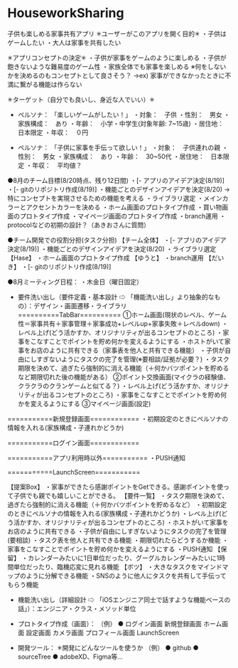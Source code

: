 # HouseworkSharing

子供も楽しめる家事共有アプリ
✳︎ユーザーがこのアプリを開く目的✳︎
・子供はゲームしたい
・大人は家事を共有したい


✳︎アプリコンセプトの決定✳︎
・子供が家事をゲームのように楽しめる
・子供が飽きないような難易度のゲーム性
・家族全体でも家事を楽しめる
※何をしないかを決めるのもコンセプトとして良さそう？
→ex) 家事ができなかったときに不満に繋がる機能は作らない


✳︎ターゲット（自分でも良いし、身近な人でいい）✳︎
- ペルソナ： 「楽しいゲームがしたい！」
・対象：　子供
・性別：　男女
・家族構成：　あり
・年齢：　小学・中学生(対象年齢: 7~15歳)
・居住地：　日本限定
・年収：　０円

- ペルソナ： 「子供に家事を手伝って欲しい！」
・対象：　子供連れの親
・性別：　男女
・家族構成：　あり
・年齢：　30~50代
・居住地：　日本限定
・年収：　平均値？


●8月のチーム目標(8/20時点、残り12日間)
・[- アプリのアイデア決定(8/19)]
・[- gitのリポジトリ作成(8/19)]
・機能ごとのデザインアイデアを決定(8/20)
→特にコンセプトを実現させるための機能を考える
・ライブラリ選定
・メインカラーとアクセントカラーを決める
・ホーム画面のプロトタイプ作成
・買い物画面のプロトタイプ作成
・マイページ画面のプロトタイプ作成
・branch運用
・protocolなどの初期の設計？（あきおさんに質問）


●チーム開発での役割分担(タスク分担)
【チーム全体】
・[- アプリのアイデア決定(8/19)]
・機能ごとのデザインアイデアを決定(8/20)
・ライブラリ選定
【Hase】
・ホーム画面のプロトタイプ作成
【ゆうと】
・branch運用
【だいき】
・[- gitのリポジトリ作成(8/19)]


●8月ミーティング日程：
・木金日（曜日固定）


- 要件洗い出し（要件定義・基本設計 ⇨ 「機能洗い出し」より抽象的なもの）：デザイン・画面遷移・ライブラリ
==========TabBar==========
①ホーム画面(現状のレベル、ゲーム性＝家事共有＋家事管理＋家事成功+レベルup+家事失敗＋レベルdown)
・レベル上げ(どう活かすか、オリジナリティが出るコンセプトのところ)
・家事をこなすことでポイントを貯め何かを変えるようにする
・ホストがいて家事をお店のように共有できる（家事表を他人と共有できる機能）
・子供が自由にしすぎないようにタスクの完了を管理(※要相談/証拠が必要？)
・タスク期限を決めて、過ぎたら強制的に消える機能（＋何かバツポイントを貯めるなど期限切れた後の機能がある）
②ポイント交換画面(マイクラの経験値、クラクラのクランゲームと似てる？)
・レベル上げ(どう活かすか、オリジナリティが出るコンセプトのところ)
・家事をこなすことでポイントを貯め何かを変えるようにする
③マイページ画面(設定)

===========新規登録画面============
・初期設定のときにペルソナの情報を入れる(家族構成・子連れかどうか)

===========ログイン画面============

===========アプリ利用時以外===========
・PUSH通知

===========LaunchScreen===========

【提案Box】
・家事ができたら感謝ポイントをGetできる。感謝ポイントを使って子供でも親でも嬉しいことができる。
【要件一覧】
・タスク期限を決めて、過ぎたら強制的に消える機能（＋何かバツポイントを貯めるなど）
・初期設定のときにペルソナの情報を入れる(家族構成・子連れかどうか)
・レベル上げ(どう活かすか、オリジナリティが出るコンセプトのところ)
・ホストがいて家事をお店のように共有できる
・子供が自由にしすぎないようにタスクの完了を管理(要相談)
・タスク表を他人と共有できる機能
・期限切れたらどうするか機能
・家事をこなすことでポイントを貯め何かを変えるようにする
・PUSH通知
【保留】
・カレンダーみたいに1日単位だったり、グーグルカレンダーみたいに1時間単位だったり、臨機応変に見れる機能
【ボツ】
・大きなタスクをマインドマップのように分解できる機能
・SNSのように他人にタスクを共有して手伝ってもらう機能


- 機能洗い出し（詳細設計 ⇨ 「iOSエンジニア同士で話すような機能ベースの話」）：エンジニア・クラス・メソッド単位


- プロトタイプ作成（画面）：
（例）       ●  ログイン画面
    新規登録画面
    ホーム画面
    設定画面
    カメラ画面
    プロフィール画面
    LaunchScreen


- 開発ツール：
✳︎開発にどんなツールを使うか
（例）
● github
● sourceTree
● adobeXD、Figma等...

